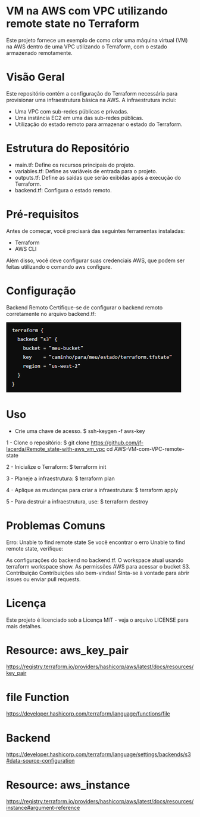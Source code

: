 # VM na AWS com VPC utilizando remote state no Terraform
Este projeto fornece um exemplo de como criar uma máquina virtual (VM) na AWS dentro de uma VPC utilizando o Terraform, com o estado armazenado remotamente.

# Visão Geral
Este repositório contém a configuração do Terraform necessária para provisionar uma infraestrutura básica na AWS. A infraestrutura inclui:

* Uma VPC com sub-redes públicas e privadas.
* Uma instância EC2 em uma das sub-redes públicas.
* Utilização do estado remoto para armazenar o estado do Terraform.

# Estrutura do Repositório
* main.tf: Define os recursos principais do projeto.
* variables.tf: Define as variáveis de entrada para o projeto.
* outputs.tf: Define as saídas que serão exibidas após a execução do Terraform.
* backend.tf: Configura o estado remoto.

# Pré-requisitos
Antes de começar, você precisará das seguintes ferramentas instaladas:

* Terraform
* AWS CLI

Além disso, você deve configurar suas credenciais AWS, que podem ser feitas utilizando o comando aws configure.

# Configuração
Backend Remoto
Certifique-se de configurar o backend remoto corretamente no arquivo backend.tf:

![alt text](image-1.png)

# Uso

 * Crie uma chave de acesso.
 $ ssh-keygen -f aws-key

1 - Clone o repositório:
$ git clone https://github.com/jf-lacerda/Remote_state-with-aws_vm_vpc
cd AWS-VM-com-VPC-remote-state

2 - Inicialize o Terraform:
$ terraform init

3 - Planeje a infraestrutura:
$ terraform plan

4 - Aplique as mudanças para criar a infraestrutura:
$ terraform apply

5 - Para destruir a infraestrutura, use:
$ terraform destroy

# Problemas Comuns
Erro: Unable to find remote state
Se você encontrar o erro Unable to find remote state, verifique:

As configurações do backend no backend.tf.
O workspace atual usando terraform workspace show.
As permissões AWS para acessar o bucket S3.
Contribuição
Contribuições são bem-vindas! Sinta-se à vontade para abrir issues ou enviar pull requests.

# Licença
Este projeto é licenciado sob a Licença MIT - veja o arquivo LICENSE para mais detalhes.


# Resource: aws_key_pair
https://registry.terraform.io/providers/hashicorp/aws/latest/docs/resources/key_pair

# file Function
https://developer.hashicorp.com/terraform/language/functions/file

# Backend
https://developer.hashicorp.com/terraform/language/settings/backends/s3#data-source-configuration

# Resource: aws_instance
https://registry.terraform.io/providers/hashicorp/aws/latest/docs/resources/instance#argument-reference

